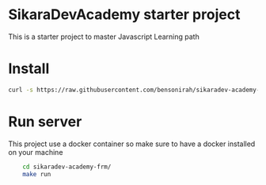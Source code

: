# SikaraDevAcademy starter project
This is a starter project to master Javascript Learning path

# Install

```bash
curl -s https://raw.githubusercontent.com/bensonirah/sikaradev-academy-frm/main/install.sh | bash
```

# Run server
This project use a docker container so make sure to have a docker installed on your machine

```bash
    cd sikaradev-academy-frm/
    make run
```